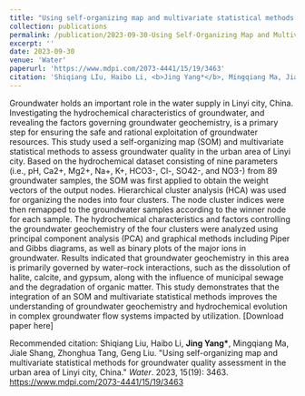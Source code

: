 ```yaml
---
title: "Using self-organizing map and multivariate statistical methods for groundwater quality assessment in the urban area of Linyi city, China"
collection: publications
permalink: /publication/2023-09-30-Using Self-Organizing Map and Multivariate Statistical Methods for Groundwater Quality Assessment in the Urban Area of Linyi City, China
excerpt: ''
date: 2023-09-30
venue: 'Water'
paperurl: 'https://www.mdpi.com/2073-4441/15/19/3463'
citation: 'Shiqiang LIu, Haibo Li, <b>Jing Yang*</b>, Mingqiang Ma, Jiale Shang, Zhonghua Tang, Geng Liu. &quot;Using self-organizing map and multivariate statistical methods for groundwater quality assessment in the urban area of Linyi city, China.&quot; <i>Water</i>. 2023, 15(19): 3463. https://www.mdpi.com/2073-4441/15/19/3463'
---
```

Groundwater holds an important role in the water supply in Linyi city, China. Investigating the hydrochemical characteristics of groundwater, and revealing the factors governing groundwater geochemistry, is a primary step for ensuring the safe and rational exploitation of groundwater resources. This study used a self-organizing map (SOM) and multivariate statistical methods to assess groundwater quality in the urban area of Linyi city. Based on the hydrochemical dataset consisting of nine parameters (i.e., pH, Ca2+, Mg2+, Na+, K+, HCO3-, Cl-, SO42-, and NO3-) from 89 groundwater samples, the SOM was first applied to obtain the weight vectors of the output nodes. Hierarchical cluster analysis (HCA) was used for organizing the nodes into four clusters. The node cluster indices were then remapped to the groundwater samples according to the winner node for each sample. The hydrochemical characteristics and factors controlling the groundwater geochemistry of the four clusters were analyzed using principal component analysis (PCA) and graphical methods including Piper and Gibbs diagrams, as well as binary plots of the major ions in groundwater. Results indicated that groundwater geochemistry in this area is primarily governed by water–rock interactions, such as the dissolution of halite, calcite, and gypsum, along with the influence of municipal sewage and the degradation of organic matter. This study demonstrates that the integration of an SOM and multivariate statistical methods improves the understanding of groundwater geochemistry and hydrochemical evolution in complex groundwater flow systems impacted by utilization.
[Download paper here]

Recommended citation: Shiqiang Liu, Haibo Li, <b>Jing Yang*</b>, Mingqiang Ma, Jiale Shang, Zhonghua Tang, Geng Liu. &quot;Using self-organizing map and multivariate statistical methods for groundwater quality assessment in the urban area of Linyi city, China.&quot; <i>Water</i>. 2023, 15(19): 3463. https://www.mdpi.com/2073-4441/15/19/3463
